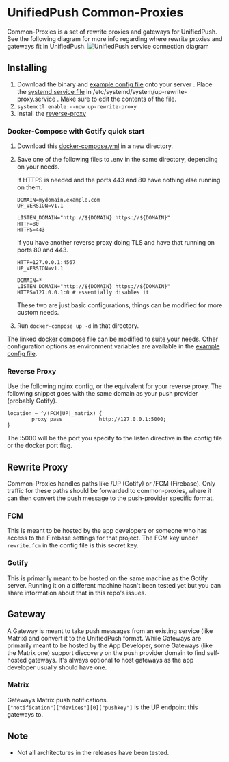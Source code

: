 # UnifiedPush Common-Proxies

Common-Proxies is a set of rewrite proxies and gateways for UnifiedPush. See the following diagram for more info regarding where rewrite proxies and gateways fit in UnifiedPush.
![UnifiedPush service connection diagram](https://unifiedpush.org/img/diagram.png)

## Installing

1. Download the binary and [example config file](./example-config.toml) onto your server
. Place the [systemd service file](./up-rewrite-proxy.service) in /etc/systemd/system/up-rewrite-proxy.service . Make sure to edit the contents of the file.
1. `systemctl enable --now up-rewrite-proxy`
1. Install the [reverse-proxy](#reverse-proxy)

### Docker-Compose with Gotify quick start

1. Download this [docker-compose.yml](./docker-compose.yml) in a new directory.

1. Save one of the following files to .env in the same directory, depending on your needs.

    If HTTPS is needed and the ports 443 and 80 have nothing else running on them.

    ```env
    DOMAIN=mydomain.example.com
    UP_VERSION=v1.1

    LISTEN_DOMAIN="http://${DOMAIN} https://${DOMAIN}"
    HTTP=80
    HTTPS=443
    ```

    If you have another reverse proxy doing TLS and have that running on ports 80 and 443.

    ```env
    HTTP=127.0.0.1:4567
    UP_VERSION=v1.1

    DOMAIN=*
    LISTEN_DOMAIN="http://${DOMAIN} https://${DOMAIN}"
    HTTPS=127.0.0.1:0 # essentially disables it
    ```

    These two are just basic configurations, things can be modified for more custom needs.

1. Run `docker-compose up -d` in that directory.

The linked docker compose file can be modified to suite your needs. Other configuration options as environment variables are available in the [example config file](./example-config.toml).

### Reverse Proxy

Use the following nginx config, or the equivalent for your reverse proxy. The following snippet goes with the same domain as your push provider (probably Gotify).

```nginx
location ~ ^/(FCM|UP|_matrix) {    
        proxy_pass            http://127.0.0.1:5000;
}
```

The :5000 will be the port you specify to the listen directive in the config file or the docker port flag.

## Rewrite Proxy

Common-Proxies handles paths like /UP (Gotify) or /FCM (Firebase). Only traffic for these paths should be forwarded to common-proxies, where it can then convert the push message to the push-provider specific format.

### FCM

This is meant to be hosted by the app developers or someone who has access to the Firebase settings for that project. The FCM key under `rewrite.fcm` in the config file is this secret key.

### Gotify

This is primarily meant to be hosted on the same machine as the Gotify server. Running it on a different machine hasn't been tested yet but you can share information about that in this repo's issues.

## Gateway

A Gateway is meant to take push messages from an existing service (like Matrix) and convert it to the UnifiedPush format. While Gateways are primarily meant to be hosted by the App Developer, some Gateways (like the Matrix one) support discovery on the push provider domain to find self-hosted gateways. It's always optional to host gateways as the app developer usually should have one.

### Matrix

Gateways Matrix push notifications.  
`["notification"]["devices"][0]["pushkey"]` is the UP endpoint this gateways to.

## Note

* Not all architectures in the releases have been tested.
